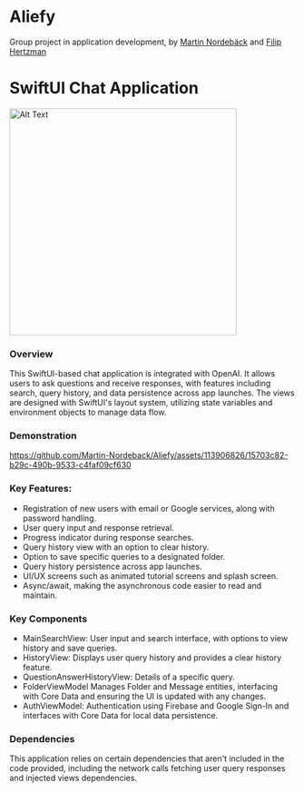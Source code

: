 # Aliefy
Group project in application development, by [Martin Nordebäck](https://github.com/Martin-Nordeback) and [Filip Hertzman](https://github.com/FilipHertzman)
# SwiftUI Chat Application
<img src="https://github.com/Martin-Nordeback/ChatOrganizer/assets/113906826/105fcbc9-50df-4a09-94d5-7313816f6e31" alt="Alt Text" width="400" height="400" />  

### Overview
This SwiftUI-based chat application is integrated with OpenAI. It allows users to ask questions and receive responses, with features including search, query history, and data persistence across app launches. The views are designed with SwiftUI's layout system, utilizing state variables and environment objects to manage data flow.

### Demonstration
https://github.com/Martin-Nordeback/Aliefy/assets/113906826/15703c82-b29c-490b-9533-c4faf09cf630


### Key Features:
- Registration of new users with email or Google services, along with password handling.
- User query input and response retrieval.
- Progress indicator during response searches.
- Query history view with an option to clear history.
- Option to save specific queries to a designated folder.
- Query history persistence across app launches.
- UI/UX screens such as animated tutorial screens and splash screen.
- Async/await, making the asynchronous code easier to read and maintain.

### Key Components
- MainSearchView: User input and search interface, with options to view history and save queries.
- HistoryView: Displays user query history and provides a clear history feature.
- QuestionAnswerHistoryView: Details of a specific query.
- FolderViewModel Manages Folder and Message entities, interfacing with Core Data and ensuring the UI is updated with any changes.
- AuthViewModel: Authentication using Firebase and Google Sign-In and interfaces with Core Data for local data persistence.

### Dependencies
This application relies on certain dependencies that aren't included in the code provided, including the network calls fetching user query responses and injected views dependencies.

